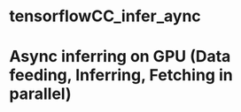# tensorflowCC_infer_aync

# Async inferring on GPU (Data feeding, Inferring, Fetching in parallel)

